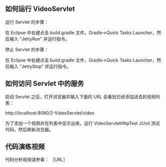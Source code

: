 ## 如何运行 VideoServlet

运行 Servlet 的步骤：

在 Eclipse 中右键点击 build.gradle 文件，Gradle->Quick Tasks Launcher，然后输入
"JettyRun" 并运行指令。

停止 Servlet 的步骤：

在 Eclipse 中右键点击 build.gradle 文件，Gradle->Quick Tasks Launcher，然后输入
"JettyStop" 并运行指令。

## 如何访问 Servlet 中的服务

启动 Servlet 之后，打开浏览器并输入下面的 URL 会看到已经添加进去的视频列表：

http://localhost:8080/2-VideoServlet/video

为了添加一个视频并在列表中显示出来，运行 VideoServletHttpTest JUnit 测试代码，然后刷新浏览器。

## 代码演练视频

代码分析视频请参看：
［URL］